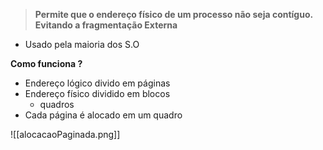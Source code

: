 > **Permite que o endereço físico de um  processo não seja contíguo. Evitando a fragmentação Externa**

- Usado pela maioria dos S.O

**Como funciona ?**
- Endereço lógico divido em páginas
- Endereço físico dividido em blocos
	- quadros
- Cada página é alocado em um quadro
  
![[alocacaoPaginada.png]]
